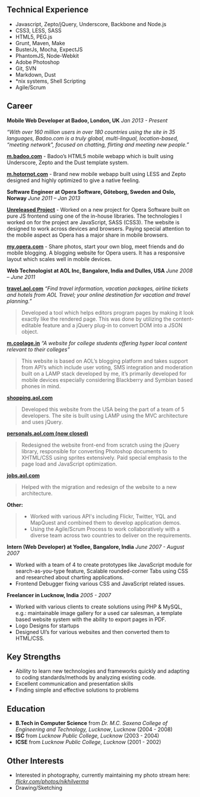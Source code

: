 
## Technical Experience

* Javascript, Zepto/jQuery, Underscore, Backbone and Node.js
* CSS3, LESS, SASS
* HTML5, PEG.js
* Grunt, Maven, Make
* BusterJs, Mocha, ExpectJS
* PhantomJS, Node-Webkit
* Adobe Photoshop
* Git, SVN
* Markdown, Dust
* \*nix systems, Shell Scripting
* Agile/Scrum


## Career

**Mobile Web Developer at Badoo, London, UK** _Jan 2013 - Present_

*“With over 160 million users in over 180 countries using the site in 35 languages, Badoo.com is a truly global, multi-lingual, location-based, “meeting network", focused on chatting, flirting and meeting new people.”*

[**m.badoo.com**](http://m.badoo.com) - Badoo’s HTML5 mobile webapp which is built using Underscore, Zepto and the Dust template system.

[**m.hotornot.com**](http://m.hotornot.com) - Brand new mobile webapp built using LESS and Zepto designed and highly optimized to give a native feeling.


**Software Engineer at Opera Software, Göteborg, Sweden and Oslo, Norway** _June 2011 – Jan 2013_

[**Unreleased Project**](http://my.opera.com) - Worked on a new project for Opera Software built on pure JS frontend using one of the in-house libraries. The technologies I worked on for the project are JavaScript, SASS (CSS3). The website is designed to work across devices and browsers. Paying special attention to the mobile aspect as Opera has a major share in mobile browsers.

[**my.opera.com**](http://my.opera.com) - Share photos, start your own blog, meet friends and do mobile blogging. A blogging website for Opera users. It has a responsive layout which scales well in mobile devices.


**Web Technologist at AOL Inc, Bangalore, India and Dulles, USA** _June 2008 – June 2011_

[**travel.aol.com**](http://travel.aol.com) *“Find travel information, vacation packages, airline tickets and hotels from AOL Travel; your online destination for vacation and travel planning.”*

> Developed a tool which helps editors program pages by making it look exactly like the rendered page. This was done by utilizing the content-editable feature and a jQuery plug-in to convert DOM into a JSON object.

[**m.coolage.in**](http://m.coolage.in) *“A website for college students offering hyper local content relevant to their colleges”*

> This website is based on AOL’s blogging platform and takes support from API’s which include user voting, SMS integration and moderation built on a LAMP stack developed by me, it’s primarily developed for mobile devices especially considering Blackberry and Symbian based phones in mind.

[**shopping.aol.com**](http://shopping.aol.com)

> Developed this website from the USA being the part of a team of 5 developers. The site is built using LAMP using the MVC architecture and uses jQuery.

[**personals.aol.com (now closed)**](http://personals.aol.com)

> Redesigned the website front-end from scratch using the jQuery library, responsible for converting Photoshop documents to XHTML/CSS using sprites extensively. Paid special emphasis to the page load and JavaScript optimization.

[**jobs.aol.com**](http://jobs.aol.com)

> Helped with the migration and redesign of the website to a new architecture.

**Other:**

> * Worked with various API's including Flickr, Twitter, YQL and MapQuest and combined them to develop application demos.
> * Using the Agile/Scrum Process to work collaboratively with a diverse team across two countries to deliver on the requirements.


**Intern (Web Developer) at Yodlee, Bangalore, India** _June 2007 - August 2007_

- Worked with a team of 4 to create prototypes like JavaScript module for search-as-you-type feature, Scalable rounded-corner Tabs using CSS and researched about charting applications.
- Frontend Debugger fixing various CSS and JavaScript related issues.


**Freelancer in Lucknow, India** _2005 - 2007_

- Worked with various clients to create solutions using PHP & MySQL, e.g.: maintainable image gallery for a used car salesman, a template based website system with the ability to export pages in PDF.
- Logo Designs for startups
- Designed UI’s for various websites and then converted them to HTML/CSS.


## Key Strengths

- Ability to learn new technologies and frameworks quickly and adapting to coding standards/methods by analyzing existing code.
- Excellent communication and presentation skills
- Finding simple and effective solutions to problems


## Education

- **B.Tech in Computer Science** from _Dr. M.C. Saxena College of Engineering and Technology, Lucknow_, Lucknow (2004 - 2008)
- **ISC** from _Lucknow Public College, Lucknow_ (2003 - 2004)
- **ICSE** from _Lucknow Public College, Lucknow_ (2001 - 2002)


## Other Interests

- Interested in photography, currently maintaining my photo stream here: [*flickr.com/photos/nikhilverma*](http://www.flickr.com/photos/nikhilverma/)
- Drawing/Sketching